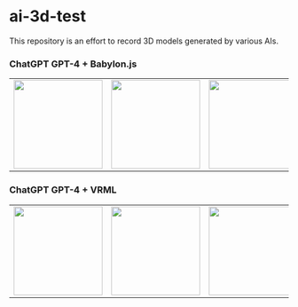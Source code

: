 # ai-3d-test

This repository is an effort to record 3D models generated by various AIs.

### ChatGPT GPT-4 + Babylon.js

<table>
<tr>
<td><a href="https://cx20.github.io/ai-3d-test/openai/chatgpt-4/babylonjs/emoji_cat/history/01/html/index.html" title="[Babylon.js][ChatGPT][GPT-4] Emoji Cat No.1" ><img src="https://cx20.github.io/ai-3d-test/openai/chatgpt-4/babylonjs/emoji_cat/history/01/screenshot/screenshot.jpg" width="160" height="160"></a></td>
<td><a href="https://cx20.github.io/ai-3d-test/openai/chatgpt-4/babylonjs/emoji_cat/history/02/html/index.html" title="[Babylon.js][ChatGPT][GPT-4] Emoji Cat No.2" ><img src="https://cx20.github.io/ai-3d-test/openai/chatgpt-4/babylonjs/emoji_cat/history/02/screenshot/screenshot.jpg" width="160" height="160"></a></td>
<td><a href="https://cx20.github.io/ai-3d-test/openai/chatgpt-4/babylonjs/emoji_cat/history/03/html/index.html" title="[Babylon.js][ChatGPT][GPT-4] Emoji Cat No.3" ><img src="https://cx20.github.io/ai-3d-test/openai/chatgpt-4/babylonjs/emoji_cat/history/03/screenshot/screenshot.jpg" width="160" height="160"></a></td>
<td><a href="https://cx20.github.io/ai-3d-test/openai/chatgpt-4/babylonjs/emoji_cat/history/04/html/index.html" title="[Babylon.js][ChatGPT][GPT-4] Emoji Cat No.4" ><img src="https://cx20.github.io/ai-3d-test/openai/chatgpt-4/babylonjs/emoji_cat/history/04/screenshot/screenshot.jpg" width="160" height="160"></a></td>
<td><a href="https://cx20.github.io/ai-3d-test/openai/chatgpt-4/babylonjs/emoji_cat/history/05/html/index.html" title="[Babylon.js][ChatGPT][GPT-4] Emoji Cat No.5" ><img src="https://cx20.github.io/ai-3d-test/openai/chatgpt-4/babylonjs/emoji_cat/history/05/screenshot/screenshot.jpg" width="160" height="160"></a></td>
</tr>
</table>

### ChatGPT GPT-4 + VRML

<table>
<tr>
<td><a href="https://github.com/cx20/ai-3d-test/tree/main/openai/chatgpt-4/vrml/emoji_cat/history/01/model/emoji_cat.wrl" title="[VRML][ChatGPT][GPT-4] Emoji Cat No.1" ><img src="https://cx20.github.io/ai-3d-test/openai/chatgpt-4/vrml/emoji_cat/history/01/screenshot/screenshot.jpg" width="160" height="160"></a></td>
<td><a href="https://github.com/cx20/ai-3d-test/tree/main/openai/chatgpt-4/vrml/emoji_cat/history/02/model/emoji_cat.wrl" title="[VRML][ChatGPT][GPT-4] Emoji Cat No.2" ><img src="https://cx20.github.io/ai-3d-test/openai/chatgpt-4/vrml/emoji_cat/history/02/screenshot/screenshot.jpg" width="160" height="160"></a></td>
<td><a href="https://github.com/cx20/ai-3d-test/tree/main/openai/chatgpt-4/vrml/emoji_cat/history/03/model/emoji_cat.wrl" title="[VRML][ChatGPT][GPT-4] Emoji Cat No.3" ><img src="https://cx20.github.io/ai-3d-test/openai/chatgpt-4/vrml/emoji_cat/history/03/screenshot/screenshot.jpg" width="160" height="160"></a></td>
<td><a href="https://github.com/cx20/ai-3d-test/tree/main/openai/chatgpt-4/vrml/emoji_cat/history/04/model/emoji_cat.wrl" title="[VRML][ChatGPT][GPT-4] Emoji Cat No.4" ><img src="https://cx20.github.io/ai-3d-test/openai/chatgpt-4/vrml/emoji_cat/history/04/screenshot/screenshot.jpg" width="160" height="160"></a></td>
<td><a href="https://github.com/cx20/ai-3d-test/tree/main/openai/chatgpt-4/vrml/emoji_cat/history/05/model/emoji_cat.wrl" title="[VRML][ChatGPT][GPT-4] Emoji Cat No.5" ><img src="https://cx20.github.io/ai-3d-test/openai/chatgpt-4/vrml/emoji_cat/history/05/screenshot/screenshot.jpg" width="160" height="160"></a></td>
</tr>
</table>

